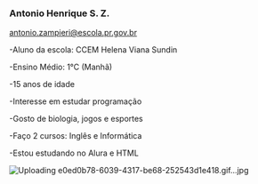 ### Antonio Henrique S. Z.
antonio.zampieri@escola.pr.gov.br


-Aluno da escola: CCEM Helena Viana Sundin

-Ensino Médio: 1°C (Manhã)

-15 anos de idade

-Interesse em estudar programação

-Gosto de biologia, jogos e esportes

-Faço 2 cursos: Inglês e Informática

-Estou estudando no Alura e HTML


![Uploading e0ed0b78-6039-4317-be68-252543d1e418.gif…]()jpg
